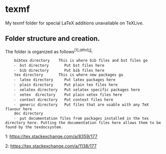 # texmf
My texmf folder for special LaTeX additions unavailable on TeXLive.

## Folder structure and creation.
The folder is organized as follows<sup>[1],(#fn1)</sup><sup>[2](#fn2)</sup>:
```
    bibtex directory    This is where bib files and bst files go
    ⁃  bst directory       Put bst files here
    ⁃  bib directory       Put bib files here
    tex directory       This is where new packages go
    ⁃  latex directory     Put latex packages here
    ⁃  plain directory     Put plain tex files here
    ⁃  xelatex directory   Put xelatex specific packages here
    ⁃  xetex  directory    Put plain xetex files here
    ⁃  context directory   Put context files here
    ⁃  generic directory   Put files that are usable with any TeX flavour here
    doc directory
    ⁃  put documentation files from packages installed in the tex directory here. Putting the documentation files here allows them to be found by the texdocsystem.
```
<a name="fn1">1</a>: https://tex.stackexchange.com/a/8359/177

<a name="fn2">2</a>: https://tex.stackexchange.com/a/1138/177


